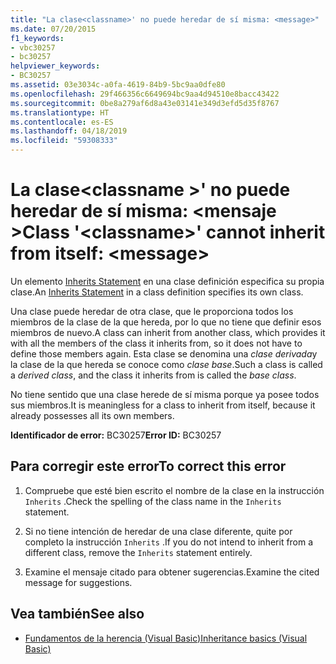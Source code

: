 ```yaml
---
title: "La clase<classname>' no puede heredar de sí misma: <message>"
ms.date: 07/20/2015
f1_keywords:
- vbc30257
- bc30257
helpviewer_keywords:
- BC30257
ms.assetid: 03e3034c-a0fa-4619-84b9-5bc9aa0dfe80
ms.openlocfilehash: 29f466356c6649694bc9aa4d94510e8bacc43422
ms.sourcegitcommit: 0be8a279af6d8a43e03141e349d3efd5d35f8767
ms.translationtype: HT
ms.contentlocale: es-ES
ms.lasthandoff: 04/18/2019
ms.locfileid: "59308333"
---
```

# <a name="class-classname-cannot-inherit-from-itself-message"></a><span data-ttu-id="77c40-102">La clase\<classname >' no puede heredar de sí misma: \<mensaje ></span><span class="sxs-lookup"><span data-stu-id="77c40-102">Class '\<classname>' cannot inherit from itself: \<message></span></span>
<span data-ttu-id="77c40-103">Un elemento [Inherits Statement](../../visual-basic/language-reference/statements/inherits-statement.md) en una clase definición especifica su propia clase.</span><span class="sxs-lookup"><span data-stu-id="77c40-103">An [Inherits Statement](../../visual-basic/language-reference/statements/inherits-statement.md) in a class definition specifies its own class.</span></span>  
  
 <span data-ttu-id="77c40-104">Una clase puede heredar de otra clase, que le proporciona todos los miembros de la clase de la que hereda, por lo que no tiene que definir esos miembros de nuevo.</span><span class="sxs-lookup"><span data-stu-id="77c40-104">A class can inherit from another class, which provides it with all the members of the class it inherits from, so it does not have to define those members again.</span></span> <span data-ttu-id="77c40-105">Esta clase se denomina una *clase derivada*y la clase de la que hereda se conoce como *clase base*.</span><span class="sxs-lookup"><span data-stu-id="77c40-105">Such a class is called a *derived class*, and the class it inherits from is called the *base class*.</span></span>  
  
 <span data-ttu-id="77c40-106">No tiene sentido que una clase herede de sí misma porque ya posee todos sus miembros.</span><span class="sxs-lookup"><span data-stu-id="77c40-106">It is meaningless for a class to inherit from itself, because it already possesses all its own members.</span></span>  
  
 <span data-ttu-id="77c40-107">**Identificador de error:** BC30257</span><span class="sxs-lookup"><span data-stu-id="77c40-107">**Error ID:** BC30257</span></span>  
  
## <a name="to-correct-this-error"></a><span data-ttu-id="77c40-108">Para corregir este error</span><span class="sxs-lookup"><span data-stu-id="77c40-108">To correct this error</span></span>  
  
1. <span data-ttu-id="77c40-109">Compruebe que esté bien escrito el nombre de la clase en la instrucción `Inherits` .</span><span class="sxs-lookup"><span data-stu-id="77c40-109">Check the spelling of the class name in the `Inherits` statement.</span></span>  
  
2. <span data-ttu-id="77c40-110">Si no tiene intención de heredar de una clase diferente, quite por completo la instrucción `Inherits` .</span><span class="sxs-lookup"><span data-stu-id="77c40-110">If you do not intend to inherit from a different class, remove the `Inherits` statement entirely.</span></span>  
  
3. <span data-ttu-id="77c40-111">Examine el mensaje citado para obtener sugerencias.</span><span class="sxs-lookup"><span data-stu-id="77c40-111">Examine the cited message for suggestions.</span></span>  
  
## <a name="see-also"></a><span data-ttu-id="77c40-112">Vea también</span><span class="sxs-lookup"><span data-stu-id="77c40-112">See also</span></span>

- [<span data-ttu-id="77c40-113">Fundamentos de la herencia (Visual Basic)</span><span class="sxs-lookup"><span data-stu-id="77c40-113">Inheritance basics (Visual Basic)</span></span>](~/docs/visual-basic/programming-guide/language-features/objects-and-classes/inheritance-basics.md)
